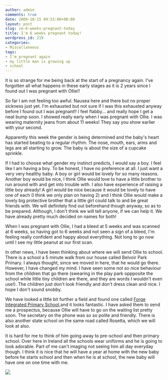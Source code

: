 ```yaml
---
author: admin
comments: true
date: 2009-10-15 09:53:00+00:00
layout: post
slug: im-6-weeks-pregnant-today
title: I'm 6 weeks pregnant today!
wordpress_id: 219
categories:
- Miscellaneous
tags:
- I'm pregnant again
- my little man is growing up
- school
---
```


It is so strange for me being back at the start of a pregnancy again.  I've forgotten all what happens in these early stages as it is 2 years since I found out I was pregnant with Ollie!!  
  
So far I am not feeling too awful.  Nausea here and there but no proper sickness just yet.  I'm exhausted but not sure if I was this exhausted anyway before I found out I was pregnant!!  I feel flabby... and really hope I get a neat bump soon.  I showed really early when I was pregnant with Ollie.  I was wearing maternity jeans from about 11 weeks!  They say you show earlier with your second.  
  
Apparently this week the gender is being determined and the baby's heart has started beating to a regular rhythm.  The nose, mouth, ears, arms and legs are all starting to grow.  The baby is about the size of a cupcake sprinkle.  
  
If I had to choose what gender my instinct predicts, I would say a boy.  I feel like I am having a boy.  To be honest, I have no preference at all.  I just want a very very healthy baby.  A boy or girl would be lovely for so many reasons.  Another boy would be nice, I think Ollie would love to have a little brother to run around with and get into trouble with.  I also have experience of raising a little boy already!  A girl would be nice because it would be lovely to have one of each (I think we only plan on having 2) and I think Ollie would make a lovely big protective brother that a little girl could talk to and be great friends with.  We will definitely find out beforehand though anyway, so as to be prepared.  Although, I don't think we will tell anyone, if we can help it.  We have already pretty much decided on names for both!  
  
When I was pregnant with Ollie, I had a bleed at 5 weeks and was scanned at 6 weeks, so having got to 6 weeks and not seen a sign of a bleed, I'm feeling really confident and happy about everything.  Not long to go now until I see my little peanut at our first scan.  
  
In other news, I have been thinking about where we will send Ollie to school.  There is a school a 5 minute walk from our house called Belvoir Park Primary.  I always thought, since we moved in here, that he would go there.  However, I have changed my mind.  I have seen some not so nice behaviour from the children that go there (swearing in the play park oppposite the school while little tiny children are there, and they are words I wouldn't even use!).  The children just don't look friendly and don't dress clean and nice.  I hope I don't sound snobby.  
  
We have looked a little bit further a field and found one called [Forge Integrated Primary School ](http://www.forgeips.co.uk/index.php?option=com_frontpage&Itemid=1)and it looks fantastic.  I have asked them to send me a prospectus, because Ollie will have to go on the waiting list pretty soon.  The secretary on the phone was so so polite and friendly.  There is also another state school on the same road called Rosetta, which we will look at also.  
  
It is hard for me to think of him going away to pre-school and then primary school.  Over here in Ireland all the schools wear uniforms and he is going to look adorable.  Part of me can't imaging not seeing him all day everyday though.  I think it is nice that he will have a year at home with the new baby before he starts school and then when he is at school, the new baby will have one on one time with me.

![](https://blogger.googleusercontent.com/tracker/251139911615938991-721708532583662364?l=www.outmumbered.com)
